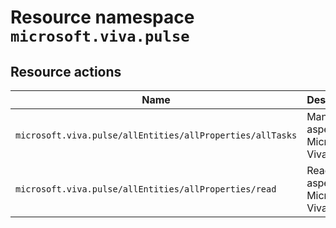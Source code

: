 # Resource namespace `microsoft.viva.pulse`
## Resource actions
|Name|Description|Privileged|
|-|-|-|
|`microsoft.viva.pulse/allEntities/allProperties/allTasks`|Manage all aspects of Microsoft Viva Pulse|False|
|`microsoft.viva.pulse/allEntities/allProperties/read`|Read all aspects of Microsoft Viva Pulse|False|
